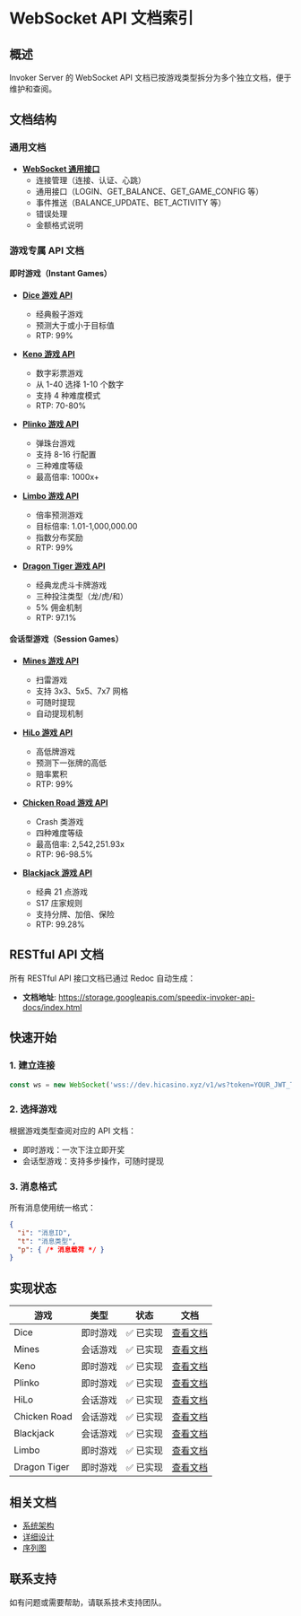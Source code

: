 # WebSocket API 文档索引

## 概述

Invoker Server 的 WebSocket API 文档已按游戏类型拆分为多个独立文档，便于维护和查阅。

## 文档结构

### 通用文档

- **[WebSocket 通用接口](./common-websocket-api-zh.md)**
  - 连接管理（连接、认证、心跳）
  - 通用接口（LOGIN、GET_BALANCE、GET_GAME_CONFIG 等）
  - 事件推送（BALANCE_UPDATE、BET_ACTIVITY 等）
  - 错误处理
  - 金额格式说明

### 游戏专属 API 文档

#### 即时游戏（Instant Games）

- **[Dice 游戏 API](./dice-websocket-api-zh.md)**
  - 经典骰子游戏
  - 预测大于或小于目标值
  - RTP: 99%

- **[Keno 游戏 API](./keno-websocket-api-zh.md)**
  - 数字彩票游戏
  - 从 1-40 选择 1-10 个数字
  - 支持 4 种难度模式
  - RTP: 70-80%

- **[Plinko 游戏 API](./plinko-websocket-api-zh.md)**
  - 弹珠台游戏
  - 支持 8-16 行配置
  - 三种难度等级
  - 最高倍率: 1000x+

- **[Limbo 游戏 API](./limbo-websocket-api-zh.md)**
  - 倍率预测游戏
  - 目标倍率: 1.01-1,000,000.00
  - 指数分布奖励
  - RTP: 99%

- **[Dragon Tiger 游戏 API](./dragontiger-websocket-api-zh.md)**
  - 经典龙虎斗卡牌游戏
  - 三种投注类型（龙/虎/和）
  - 5% 佣金机制
  - RTP: 97.1%

#### 会话型游戏（Session Games）

- **[Mines 游戏 API](./mines-websocket-api-zh.md)**
  - 扫雷游戏
  - 支持 3x3、5x5、7x7 网格
  - 可随时提现
  - 自动提现机制

- **[HiLo 游戏 API](./hilo-websocket-api-zh.md)**
  - 高低牌游戏
  - 预测下一张牌的高低
  - 赔率累积
  - RTP: 99%

- **[Chicken Road 游戏 API](./chickenroad-websocket-api-zh.md)**
  - Crash 类游戏
  - 四种难度等级
  - 最高倍率: 2,542,251.93x
  - RTP: 96-98.5%

- **[Blackjack 游戏 API](./blackjack-websocket-api-zh.md)**
  - 经典 21 点游戏
  - S17 庄家规则
  - 支持分牌、加倍、保险
  - RTP: 99.28%

## RESTful API 文档

所有 RESTful API 接口文档已通过 Redoc 自动生成：
- **文档地址**: https://storage.googleapis.com/speedix-invoker-api-docs/index.html

## 快速开始

### 1. 建立连接

```javascript
const ws = new WebSocket('wss://dev.hicasino.xyz/v1/ws?token=YOUR_JWT_TOKEN');
```

### 2. 选择游戏

根据游戏类型查阅对应的 API 文档：
- 即时游戏：一次下注立即开奖
- 会话型游戏：支持多步操作，可随时提现

### 3. 消息格式

所有消息使用统一格式：
```json
{
  "i": "消息ID",
  "t": "消息类型",
  "p": { /* 消息载荷 */ }
}
```

## 实现状态

| 游戏 | 类型 | 状态 | 文档 |
|------|------|------|------|
| Dice | 即时游戏 | ✅ 已实现 | [查看文档](./dice-websocket-api-zh.md) |
| Mines | 会话游戏 | ✅ 已实现 | [查看文档](./mines-websocket-api-zh.md) |
| Keno | 即时游戏 | ✅ 已实现 | [查看文档](./keno-websocket-api-zh.md) |
| Plinko | 即时游戏 | ✅ 已实现 | [查看文档](./plinko-websocket-api-zh.md) |
| HiLo | 会话游戏 | ✅ 已实现 | [查看文档](./hilo-websocket-api-zh.md) |
| Chicken Road | 会话游戏 | ✅ 已实现 | [查看文档](./chickenroad-websocket-api-zh.md) |
| Blackjack | 会话游戏 | ✅ 已实现 | [查看文档](./blackjack-websocket-api-zh.md) |
| Limbo | 即时游戏 | ✅ 已实现 | [查看文档](./limbo-websocket-api-zh.md) |
| Dragon Tiger | 即时游戏 | ✅ 已实现 | [查看文档](./dragontiger-websocket-api-zh.md) |

## 相关文档

- [系统架构](./architecture-zh.md)
- [详细设计](./detailed-design-zh.md)
- [序列图](./sequence-diagrams-zh.md)

## 联系支持

如有问题或需要帮助，请联系技术支持团队。